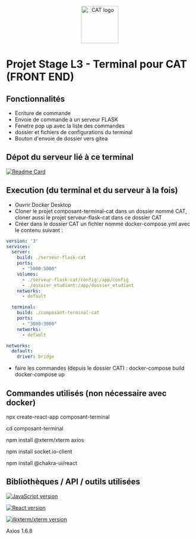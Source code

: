<p align="center">
  <a href="https://www.cat.savoircoder.fr/accueil/" target="_blank" rel="noopener noreferrer">
    <img width="100" src="https://www.cat.savoircoder.fr/static/moulinette/img/logo/home_logo.png" alt="CAT logo">
  </a>
</p>

# Projet Stage L3 - Terminal pour CAT (FRONT END)

## Fonctionnalités

- Ecriture de commande 
- Envoie de commande à un serveur FLASK 
- Fenetre pop up avec la liste des commandes
- dossier et fichiers de configurations du terminal
- Bouton d'envoie de dossier vers gitea

## Dépot du serveur lié à ce terminal 

[![Readme Card](https://github-readme-stats.vercel.app/api/pin/?username=PiravineJEYAMOHAN&repo=serveur-flask-cat&border_color=7F3FBF&bg_color=0D1117&title_color=C9D1D9&text_color=8B949E&icon_color=7F3FBF)](https://github.com/PiravineJEYAMOHAN/serveur-flask-cat)


## Execution (du terminal et du serveur à la fois)
- Ouvrir Docker Desktop
- Cloner le projet composant-terminal-cat dans un dossier nommé CAT, cloner aussi le projet serveur-flask-cat dans ce dossier CAT
- Créer dans le dossier CAT un fichier nommé docker-compose.yml avec le contenu suivant : 

```yaml
version: '3'
services:
  server:
    build: ./serveur-flask-cat
    ports:
      - "5000:5000"
    volumes:
      - ./serveur-flask-cat/config:/app/config
      - ./dossier_etudiant:/app/dossier_etudiant
    networks:
      - default

  terminal:
    build: ./composant-terminal-cat
    ports:
      - "3000:3000"
    networks:
      - default

networks:
  default:
    driver: bridge

```


- faire les commandes (depuis le dossier CAT) : 
docker-compose build 
docker-compose up



## Commandes utilisés (non nécessaire avec docker)
npx create-react-app composant-terminal

cd composant-terminal

npm install @xterm/xterm axios

npm install socket.io-client

npm install @chakra-ui/react


## Bibliothèques / API / outils utilisées


[![JavaScript version](https://img.shields.io/badge/JavaScript-%23F7DF1E?style=for-the-badge&logo=javascript&labelColor=grey)](https://developer.mozilla.org/fr/docs/Web/JavaScript)

[![React version](https://img.shields.io/badge/React%20v18.3.1-%2361DAFB?style=for-the-badge&logo=react&labelColor=grey)](https://fr.legacy.reactjs.org/)

[![@xterm/xterm version](https://img.shields.io/badge/@xterm/xterm%20v5.5.0-%23449acc?style=for-the-badge&logo=expertsexchange&logoColor=%23449acc&labelColor=grey)](https://xtermjs.org/)

Axios 1.6.8